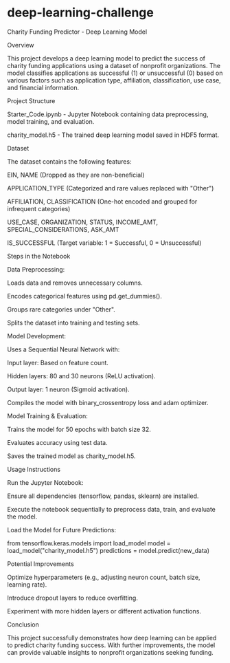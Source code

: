 # deep-learning-challenge
Charity Funding Predictor - Deep Learning Model

Overview

This project develops a deep learning model to predict the success of charity funding applications using a dataset of nonprofit organizations. The model classifies applications as successful (1) or unsuccessful (0) based on various factors such as application type, affiliation, classification, use case, and financial information.

Project Structure

Starter_Code.ipynb - Jupyter Notebook containing data preprocessing, model training, and evaluation.

charity_model.h5 - The trained deep learning model saved in HDF5 format.

Dataset

The dataset contains the following features:

EIN, NAME (Dropped as they are non-beneficial)

APPLICATION_TYPE (Categorized and rare values replaced with "Other")

AFFILIATION, CLASSIFICATION (One-hot encoded and grouped for infrequent categories)

USE_CASE, ORGANIZATION, STATUS, INCOME_AMT, SPECIAL_CONSIDERATIONS, ASK_AMT

IS_SUCCESSFUL (Target variable: 1 = Successful, 0 = Unsuccessful)

Steps in the Notebook

Data Preprocessing:

Loads data and removes unnecessary columns.

Encodes categorical features using pd.get_dummies().

Groups rare categories under "Other".

Splits the dataset into training and testing sets.

Model Development:

Uses a Sequential Neural Network with:

Input layer: Based on feature count.

Hidden layers: 80 and 30 neurons (ReLU activation).

Output layer: 1 neuron (Sigmoid activation).

Compiles the model with binary_crossentropy loss and adam optimizer.

Model Training & Evaluation:

Trains the model for 50 epochs with batch size 32.

Evaluates accuracy using test data.

Saves the trained model as charity_model.h5.

Usage Instructions

Run the Jupyter Notebook:

Ensure all dependencies (tensorflow, pandas, sklearn) are installed.

Execute the notebook sequentially to preprocess data, train, and evaluate the model.

Load the Model for Future Predictions:

from tensorflow.keras.models import load_model
model = load_model("charity_model.h5")
predictions = model.predict(new_data)

Potential Improvements

Optimize hyperparameters (e.g., adjusting neuron count, batch size, learning rate).

Introduce dropout layers to reduce overfitting.

Experiment with more hidden layers or different activation functions.

Conclusion

This project successfully demonstrates how deep learning can be applied to predict charity funding success. With further improvements, the model can provide valuable insights to nonprofit organizations seeking funding.

